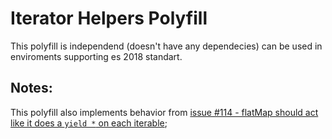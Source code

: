 # Iterator Helpers Polyfill

This polyfill is independend (doesn't have any dependecies) can be used in enviroments supporting es 2018 standart.
<!-- I dont know what to write else here lol -->

## Notes:
This polyfill also implements behavior from [issue #114 - flatMap should act like it does a `yield *` on each iterable](https://github.com/tc39/proposal-iterator-helpers/issues/114);

